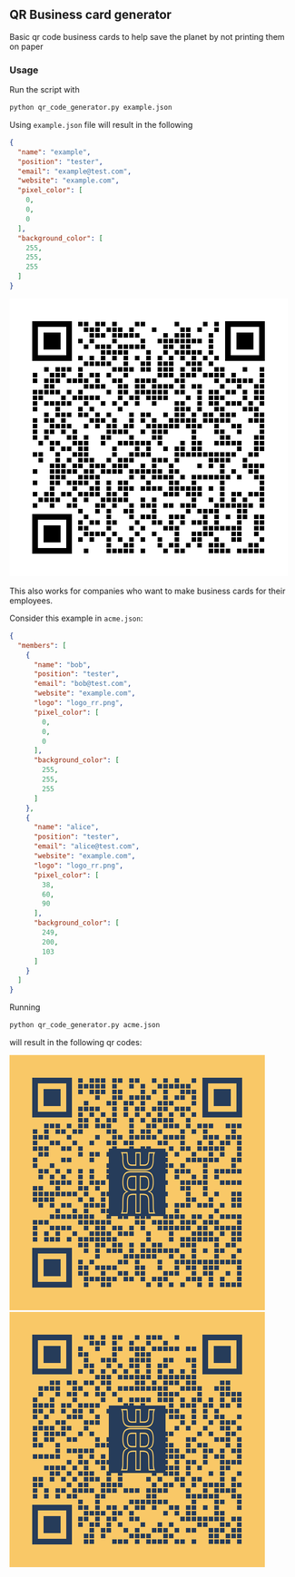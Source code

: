 ## QR Business card generator

Basic qr code business cards to help save the planet by not printing them on paper

### Usage
Run the script with
```bash
python qr_code_generator.py example.json
```

Using `example.json` file will result in the following
```json
{
  "name": "example",
  "position": "tester",
  "email": "example@test.com",
  "website": "example.com",
  "pixel_color": [
    0,
    0,
    0
  ],
  "background_color": [
    255,
    255,
    255
  ]
}
```
![example card](example.png)

This also works for companies who want to make business cards for their employees.

Consider this example in `acme.json`:
```json
{
  "members": [
    {
      "name": "bob",
      "position": "tester",
      "email": "bob@test.com",
      "website": "example.com",
      "logo": "logo_rr.png",
      "pixel_color": [
        0,
        0,
        0
      ],
      "background_color": [
        255,
        255,
        255
      ]
    },
    {
      "name": "alice",
      "position": "tester",
      "email": "alice@test.com",
      "website": "example.com",
      "logo": "logo_rr.png",
      "pixel_color": [
        38,
        60,
        90
      ],
      "background_color": [
        249,
        200,
        103
      ]
    }
  ]
}
```

Running 
```bash
python qr_code_generator.py acme.json
``` 
will result in the following qr codes:


![example card](alice.png)
![example card](bob.png)


